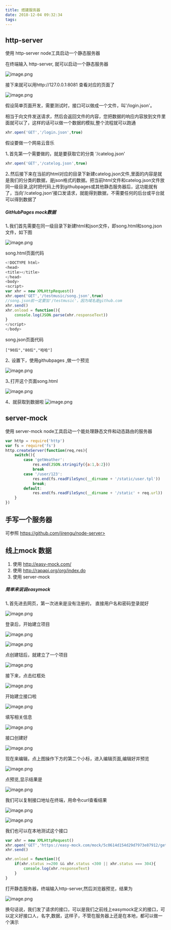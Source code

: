 ```yaml
---
title: 搭建服务器
date: 2018-12-04 09:32:34
tags:
---
```


## http-server

使用 http-server node工具启动一个静态服务器

在终端输入 http-server, 就可以启动一个静态服务器

![image.png](https://upload-images.jianshu.io/upload_images/9375265-6eb68a207ed910b5.png?imageMogr2/auto-orient/strip%7CimageView2/2/w/1240)

接下来就可以用http://127.0.0.1:8081 查看对应的页面了

![image.png](https://upload-images.jianshu.io/upload_images/9375265-90e8637502a4390b.png?imageMogr2/auto-orient/strip%7CimageView2/2/w/1240)


假设简单页面开发，需要测试时，接口可以做成一个文件，叫'/login.json'。

相当于向文件发送请求，然后会返回文件的内容，您把数据的响应内容放到文件里面就可以了，这样的话可以做一个数据的模拟,整个流程就可以跑通

```javascript
xhr.open('GET','/login.json',true)
```

假设要做一个网易云音乐

1､首先第一个需要做的，就是要获取它的分类 '/catelog.json'

```javascript
xhr.open('GET','/catelog.json',true)
```

2､然后接下来在当前的html对应的目录下新建catelog.json文件,里面的内容是就是我们的分类的数据，是json格式的数据。把当前html文件和catelog.json文件放同一级目录,这时把代码上传到githubpages或其他静态服务器后，这功能就有了，当向'/catelog.json'接口发请求，就能得到数据，不需要任何的后台或平台就可以得到数据了



##### GitHubPages mock数据

1､我们首先需要在同一级目录下新建html和json文件，即song.html和song.json文件，如下图

![image.png](https://upload-images.jianshu.io/upload_images/9375265-6ddd6296ae6cecc2.png?imageMogr2/auto-orient/strip%7CimageView2/2/w/1240)



song.html页面代码

```javascript
<!DOCTYPE html>
<head>
<title></title>
</head>
<body>
<script>
var xhr = new XMLHttpRequest()
xhr.open('GET','/testmusic/song.json',true)
//song.json前一定要加'/testmusic'，因为域名是github.com
xhr.send()
xhr.onload = function(){
    console.log(JSON.parse(xhr.responseText))
}
</script>
</body>

```

song.json页面代码

```
["90后","80后","哈哈"]
```

2､ 设置下，使用githubpages ,做一个预览

![image.png](https://upload-images.jianshu.io/upload_images/9375265-adb68a2c5dc9e969.png?imageMogr2/auto-orient/strip%7CimageView2/2/w/1240)


3､打开这个页面song.html

![image.png](https://upload-images.jianshu.io/upload_images/9375265-d8668c9c73d22044.png?imageMogr2/auto-orient/strip%7CimageView2/2/w/1240)

4、就获取到数据啦
![image.png](https://upload-images.jianshu.io/upload_images/9375265-6514b129b355b5d1.png?imageMogr2/auto-orient/strip%7CimageView2/2/w/1240)




## server-mock

使用 server-mock node工具启动一个能处理静态文件和动态路由的服务器

```javascript
var http = require('http')
var fs = require('fs')
http.createServer(function(req,res){
    switch(){
        case 'getWeather':
        	res.end(JSON.stringify({a:1,b:2}))
    		break
        case '/user/123':
        	res.end(fs.readFileSync(__dirname + '/static/user.tpl'))
    		break;
    	default:
    		res.end(fs.readFileSync(__dirname + '/static' + req.url))
    }
})
```



## 手写一个服务器

可参照    https://github.com/jirengu/node-server>



## 线上mock 数据

1. 使用 <http://easy-mock.com/>
2. 使用 <http://rapapi.org/org/index.do>
3. 使用 server-mock



##### 简单来说说easymock

1､首先进去网页，第一次进来是没有注册的， 直接用户名和密码登录就好

![image.png](https://upload-images.jianshu.io/upload_images/9375265-78d009374f69f80f.png?imageMogr2/auto-orient/strip%7CimageView2/2/w/1240)


登录后，开始建立项目

![image.png](https://upload-images.jianshu.io/upload_images/9375265-62dbea526fe12bad.png?imageMogr2/auto-orient/strip%7CimageView2/2/w/1240)

![image.png](https://upload-images.jianshu.io/upload_images/9375265-aea63812e30e43d0.png?imageMogr2/auto-orient/strip%7CimageView2/2/w/1240)

点创建钮后，就建立了一个项目

![image.png](https://upload-images.jianshu.io/upload_images/9375265-f304db7c6a9441f2.png?imageMogr2/auto-orient/strip%7CimageView2/2/w/1240)

接下来，点击红框处

![image.png](https://upload-images.jianshu.io/upload_images/9375265-565fe2d5b3800058.png?imageMogr2/auto-orient/strip%7CimageView2/2/w/1240)

开始建立接口啦

![image.png](https://upload-images.jianshu.io/upload_images/9375265-3e71f3de6a47e939.png?imageMogr2/auto-orient/strip%7CimageView2/2/w/1240)

填写相关信息

![image.png](https://upload-images.jianshu.io/upload_images/9375265-401e59f2b71fa887.png?imageMogr2/auto-orient/strip%7CimageView2/2/w/1240)

接口创建好

![image.png](https://upload-images.jianshu.io/upload_images/9375265-d06052f578ab903e.png?imageMogr2/auto-orient/strip%7CimageView2/2/w/1240)

现在来编辑，点上图操作下方的第二个小标，进入编辑页面,编辑好并预览

![image.png](https://upload-images.jianshu.io/upload_images/9375265-55f6f7113317b4e8.png?imageMogr2/auto-orient/strip%7CimageView2/2/w/1240)

点预览,显示结果是

![image.png](https://upload-images.jianshu.io/upload_images/9375265-8e68c5a52d1dc95c.png?imageMogr2/auto-orient/strip%7CimageView2/2/w/1240)

我们可以复制接口地址在终端，用命令curl查看结果

![image.png](https://upload-images.jianshu.io/upload_images/9375265-5385b986fe213471.png?imageMogr2/auto-orient/strip%7CimageView2/2/w/1240)

![image.png](https://upload-images.jianshu.io/upload_images/9375265-23e8ef9ad7276688.png?imageMogr2/auto-orient/strip%7CimageView2/2/w/1240)



我们也可以在本地测试这个接口

```javascript
var xhr = new XMLHttpRequest()
xhr.open('GET','https://easy-mock.com/mock/5c0614d154d29d7973e87912/getType',true)
xhr.send()

xhr.onload = function(){
    if(xhr.status >=200 && xhr.status <300 || xhr.status === 304){
        console.log(xhr.responseText)
    }  
}
```

打开静态服务器，终端输入http-server,然后浏览器预览，结果为

![image.png](https://upload-images.jianshu.io/upload_images/9375265-2683acdc53ca1627.png?imageMogr2/auto-orient/strip%7CimageView2/2/w/1240)

换句话说，我们发了请求的接口，可以是我们之前线上easymock定义的接口，可以定义好接口人，名字,数据，这样子，不管在服务器上还是在本地，都可以做一个演示